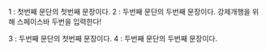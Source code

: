 1 : 첫번째 문단의 첫번째 문장이다.
2 : 두번째 문단의 두번째 문장이다.
강제개행을 위해 스페이스바 두번을 입력한다!
    
    
    
3 : 두번째 문단의 첫번째 문장이다.
4 : 두번째 문단의 두번째 문장이다.
